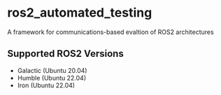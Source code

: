 # ros2_automated_testing
A framework for communications-based evaltion of ROS2 architectures

## Supported ROS2 Versions

- Galactic (Ubuntu 20.04)
- Humble (Ubuntu 22.04)
- Iron (Ubuntu 22.04)
